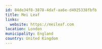 ```yaml
---
id: 84de34f8-3878-4daf-aa6e-d4925338fbfb
title: Mei Leaf
links:
  website: https://meileaf.com
location: London
municipality: England
country: United Kingdom
---
```

